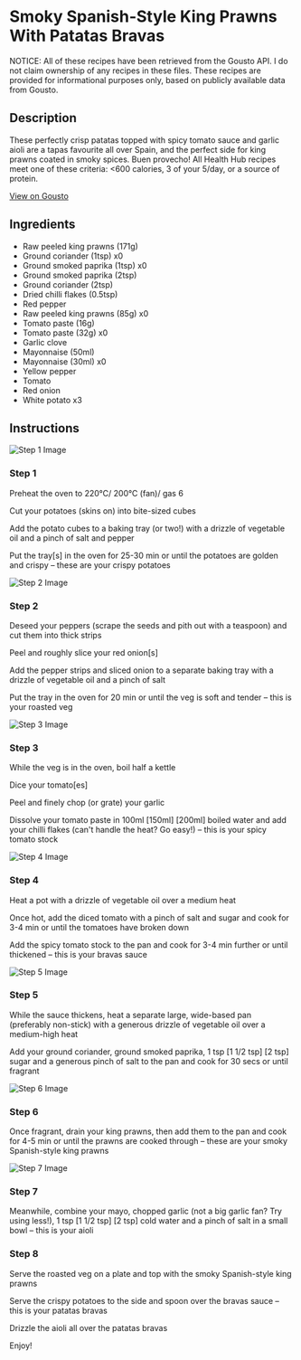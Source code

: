 # Smoky Spanish-Style King Prawns With Patatas Bravas 

NOTICE: All of these recipes have been retrieved from the Gousto API. I do not claim ownership of any recipes in these files. These recipes are provided for informational purposes only, based on publicly available data from Gousto.

## Description

These perfectly crisp patatas topped with spicy tomato sauce and garlic aioli are a tapas favourite all over Spain, and the perfect side for king prawns coated in smoky spices. Buen provecho! All Health Hub recipes meet one of these criteria: <600 calories, 3 of your 5/day, or a source of protein.


[View on Gousto](https://www.gousto.co.uk/recipes/cookbook/smoky-spanish-style-prawns-with-patatas-bravas)

## Ingredients

- Raw peeled king prawns (171g)
- Ground coriander (1tsp) x0
- Ground smoked paprika (1tsp) x0
- Ground smoked paprika (2tsp)
- Ground coriander (2tsp)
- Dried chilli flakes (0.5tsp)
- Red pepper
- Raw peeled king prawns (85g) x0
- Tomato paste (16g)
- Tomato paste (32g) x0
- Garlic clove
- Mayonnaise (50ml)
- Mayonnaise (30ml) x0
- Yellow pepper
- Tomato
- Red onion
- White potato x3

## Instructions

![Step 1 Image](https://production-media.gousto.co.uk/cms/recipe-step-image/step-1-1636392606605-x200.jpg)

### Step 1

Preheat the oven to 220°C/ 200°C (fan)/ gas 6

Cut your potatoes (skins on) into bite-sized cubes

Add the potato cubes to a baking tray (or two!) with a drizzle of vegetable oil and a pinch of salt and pepper

Put the tray[s] in the oven for 25-30 min or until the potatoes are golden and crispy – these are your crispy potatoes

![Step 2 Image](https://production-media.gousto.co.uk/cms/recipe-step-image/step-2-1636392611101-x200.jpg)

### Step 2

Deseed your peppers (scrape the seeds and pith out with a teaspoon) and cut them into thick strips

Peel and roughly slice your red onion[s]

Add the pepper strips and sliced onion to a separate baking tray with a drizzle of vegetable oil and a pinch of salt

Put the tray in the oven for 20 min or until the veg is soft and tender – this is your roasted veg

![Step 3 Image](https://production-media.gousto.co.uk/cms/recipe-step-image/step-3-1636392615656-x200.jpg)

### Step 3

While the veg is in the oven, boil half a kettle

Dice your tomato[es]

Peel and finely chop (or grate) your garlic

Dissolve your tomato paste in 100ml <span class="text-purple">[150ml]</span> <span class="text-danger">[200ml]</span> boiled water and add your chilli flakes (can't handle the heat? Go easy!) – this is your spicy tomato stock

![Step 4 Image](https://production-media.gousto.co.uk/cms/recipe-step-image/step-4-1636392625784-x200.jpg)

### Step 4

Heat a pot with a drizzle of vegetable oil over a medium heat

Once hot, add the diced tomato with a pinch of salt and sugar and cook for 3-4 min or until the tomatoes have broken down

Add the spicy tomato stock to the pan and cook for 3-4 min further or until thickened – this is your bravas sauce

![Step 5 Image](https://production-media.gousto.co.uk/cms/recipe-step-image/step-5-1636392631928-x200.jpg)

### Step 5

While the sauce thickens, heat a separate large, wide-based pan (preferably non-stick) with a generous drizzle of vegetable oil over a medium-high heat

Add your ground coriander, ground smoked paprika, 1 tsp<span class="text-danger"> <span class="text-purple">[1 1/2 tsp] </span>[2 tsp] </span>sugar and a generous pinch of salt to the pan and cook for 30 secs or until fragrant

![Step 6 Image](https://production-media.gousto.co.uk/cms/recipe-step-image/step-6-1636392637050-x200.jpg)

### Step 6

Once fragrant, drain your king prawns, then add them to the pan and cook for 4-5 min or until the prawns are cooked through – these are your smoky Spanish-style king prawns

![Step 7 Image](https://production-media.gousto.co.uk/cms/recipe-step-image/step-7-1657011600685-x200.jpg)

### Step 7

Meanwhile, combine your mayo, chopped garlic (not a big garlic fan? Try using less!), 1 tsp <span class="text-purple">[1 1/2 tsp] </span><span class="text-danger">[2 tsp]</span> cold water and a pinch of salt in a small bowl – this is your aioli

### Step 8

Serve the roasted veg on a plate and top with the smoky Spanish-style king prawns

Serve the crispy potatoes to the side and spoon over the bravas sauce – this is your patatas bravas

Drizzle the aioli all over the patatas bravas

Enjoy!

